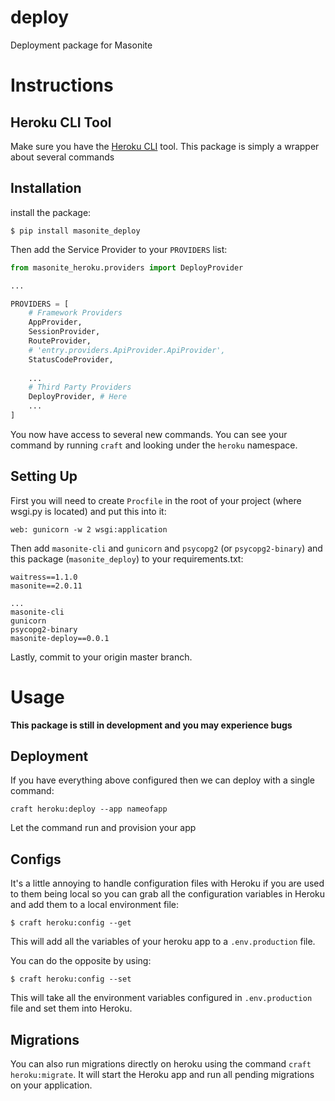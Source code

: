 # deploy
Deployment package for Masonite

# Instructions

## Heroku CLI Tool

Make sure you have the [Heroku CLI](https://devcenter.heroku.com/articles/heroku-cli) tool. This package is simply a wrapper about several commands

## Installation

install the package:

```
$ pip install masonite_deploy
```

Then add the Service Provider to your `PROVIDERS` list:

```python
from masonite_heroku.providers import DeployProvider

...

PROVIDERS = [
    # Framework Providers
    AppProvider,
    SessionProvider,
    RouteProvider,
    # 'entry.providers.ApiProvider.ApiProvider',
    StatusCodeProvider,
    
    ...
    # Third Party Providers
    DeployProvider, # Here
    ...
]
```

You now have access to several new commands. You can see your command by running `craft` and looking under the `heroku` namespace.

## Setting Up

First you will need to create `Procfile` in the root of your project (where wsgi.py is located) and put this into it:

```
web: gunicorn -w 2 wsgi:application
```

Then add `masonite-cli` and `gunicorn` and `psycopg2` (or `psycopg2-binary`) and this package (`masonite_deploy`) to your requirements.txt:

```
waitress==1.1.0
masonite==2.0.11

...
masonite-cli
gunicorn
psycopg2-binary
masonite-deploy==0.0.1
```

Lastly, commit to your origin master branch.

# Usage

**This package is still in development and you may experience bugs**

## Deployment

If you have everything above configured then we can deploy with a single command:

```
craft heroku:deploy --app nameofapp
```

Let the command run and provision your app

## Configs

It's a little annoying to handle configuration files with Heroku if you are used to them being local so you can grab all the configuration variables
in Heroku and add them to a local environment file:

```
$ craft heroku:config --get
```

This will add all the variables of your heroku app to a `.env.production` file.

You can do the opposite by using:


```
$ craft heroku:config --set
```

This will take all the environment variables configured in `.env.production` file and set them into Heroku.

## Migrations

You can also run migrations directly on heroku using the command `craft heroku:migrate`. It will start the Heroku app and run all pending migrations on your application.

